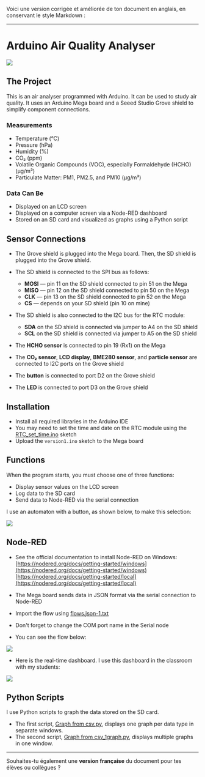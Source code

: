 Voici une version corrigée et améliorée de ton document en anglais, en conservant le style Markdown :

---

# Arduino Air Quality Analyser

![](carte_english.png)

## The Project

This is an air analyser programmed with Arduino. It can be used to study air quality.
It uses an Arduino Mega board and a Seeed Studio Grove shield to simplify component connections.

### Measurements

* Temperature (°C)
* Pressure (hPa)
* Humidity (%)
* CO₂ (ppm)
* Volatile Organic Compounds (VOC), especially Formaldehyde (HCHO) (µg/m³)
* Particulate Matter: PM1, PM2.5, and PM10 (µg/m³)

### Data Can Be

* Displayed on an LCD screen
* Displayed on a computer screen via a Node-RED dashboard
* Stored on an SD card and visualized as graphs using a Python script

## Sensor Connections

* The Grove shield is plugged into the Mega board. Then, the SD shield is plugged into the Grove shield.

* The SD shield is connected to the SPI bus as follows:

  * **MOSI** — pin 11 on the SD shield connected to pin 51 on the Mega
  * **MISO** — pin 12 on the SD shield connected to pin 50 on the Mega
  * **CLK** — pin 13 on the SD shield connected to pin 52 on the Mega
  * **CS** — depends on your SD shield (pin 10 on mine)

* The SD shield is also connected to the I2C bus for the RTC module:

  * **SDA** on the SD shield is connected via jumper to A4 on the SD shield
  * **SCL** on the SD shield is connected via jumper to A5 on the SD shield

* The **HCHO sensor** is connected to pin 19 (Rx1) on the Mega

* The **CO₂ sensor**, **LCD display**, **BME280 sensor**, and **particle sensor** are connected to I2C ports on the Grove shield

* The **button** is connected to port D2 on the Grove shield

* The **LED** is connected to port D3 on the Grove shield

## Installation

* Install all required libraries in the Arduino IDE
* You may need to set the time and date on the RTC module using the [RTC\_set\_time.ino](RTC_set_time.ino) sketch
* Upload the `version1.ino` sketch to the Mega board

## Functions

When the program starts, you must choose one of three functions:

* Display sensor values on the LCD screen
* Log data to the SD card
* Send data to Node-RED via the serial connection

I use an automaton with a button, as shown below, to make this selection:

![](automat.png)

## Node-RED

* See the official documentation to install Node-RED on Windows:
  [https://nodered.org/docs/getting-started/windows](https://nodered.org/docs/getting-started/windows)
  [https://nodered.org/docs/getting-started/local](https://nodered.org/docs/getting-started/local)

* The Mega board sends data in JSON format via the serial connection to Node-RED

* Import the flow using [flows.json-1.txt](flows.json-1.txt)

* Don't forget to change the COM port name in the Serial node

* You can see the flow below:

![](flows.jpg)

* Here is the real-time dashboard. I use this dashboard in the classroom with my students:

![](Dashboard.jpg)

## Python Scripts

I use Python scripts to graph the data stored on the SD card.

* The first script, [Graph from csv.py](Python%20scripts/Graph%20from%20csv.py), displays one graph per data type in separate windows.
* The second script, [Graph from csv\_1graph.py](Python%20scripts/Graph%20from%20csv_1graph.py), displays multiple graphs in one window.

---

Souhaites-tu également une **version française** du document pour tes élèves ou collègues ?
